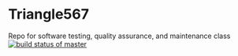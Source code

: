 # Triangle567
Repo for software testing, quality assurance, and maintenance class
[![build status of master](https://travis-ci.org/willescamilla/Triangle567.svg?branch=main)](https://travis-ci.org/willescamilla/Triangle567/)
